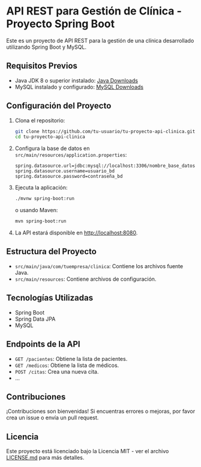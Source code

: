 # API REST para Gestión de Clínica - Proyecto Spring Boot

Este es un proyecto de API REST para la gestión de una clínica desarrollado utilizando Spring Boot y MySQL.

## Requisitos Previos

- Java JDK 8 o superior instalado: [Java Downloads](https://www.oracle.com/java/technologies/javase-downloads.html)
- MySQL instalado y configurado: [MySQL Downloads](https://dev.mysql.com/downloads/)

## Configuración del Proyecto

1. Clona el repositorio:

    ```bash
    git clone https://github.com/tu-usuario/tu-proyecto-api-clinica.git
    cd tu-proyecto-api-clinica
    ```

2. Configura la base de datos en `src/main/resources/application.properties`:

    ```properties
    spring.datasource.url=jdbc:mysql://localhost:3306/nombre_base_datos
    spring.datasource.username=usuario_bd
    spring.datasource.password=contraseña_bd
    ```

3. Ejecuta la aplicación:

    ```bash
    ./mvnw spring-boot:run
    ```

   o usando Maven:

    ```bash
    mvn spring-boot:run
    ```

4. La API estará disponible en [http://localhost:8080](http://localhost:8080).

## Estructura del Proyecto

- `src/main/java/com/tuempresa/clinica`: Contiene los archivos fuente Java.
- `src/main/resources`: Contiene archivos de configuración.

## Tecnologías Utilizadas

- Spring Boot
- Spring Data JPA
- MySQL

## Endpoints de la API

- `GET /pacientes`: Obtiene la lista de pacientes.
- `GET /medicos`: Obtiene la lista de médicos.
- `POST /citas`: Crea una nueva cita.
- ...

## Contribuciones

¡Contribuciones son bienvenidas! Si encuentras errores o mejoras, por favor crea un issue o envía un pull request.

## Licencia

Este proyecto está licenciado bajo la Licencia MIT - ver el archivo [LICENSE.md](LICENSE.md) para más detalles.
